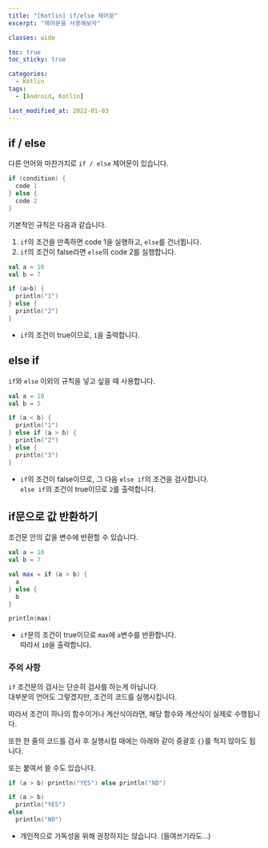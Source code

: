 ```yaml
---
title: "[Kotlin] if/else 제어문"
excerpt: "제어문을 사용해보자"

classes: wide

toc: true
toc_sticky: true

categories:
  - Kotlin
tags:
  - [Android, Kotlin]

last_modified_at: 2022-01-03
---
```


## if / else

다른 언어와 마찬가지로 `if / else` 제어문이 있습니다.

```kotlin
if (condition) {
  code 1
} else {
  code 2
}
```

기본적인 규칙은 다음과 같습니다.

1. `if`의 조건을 만족하면 code 1을 실행하고, `else`를 건너뜁니다.
2. `if`의 조건이 false라면 `else`의 code 2를 실행합니다.

```kotlin
val a = 10
val b = 7

if (a>b) {
  println("1")
} else {
  println("2")
}
```

* `if`의 조건이 true이므로, `1`을 출력합니다.

## else if

`if`와 `else` 이외의 규칙을 넣고 싶을 때 사용합니다.

```kotlin
val a = 10
val b = 5

if (a < b) {
  println("1")
} else if (a > b) {
  println("2")
} else {
  println("3")
}
```

* `if`의 조건이 false이므로, 그 다음 `else if`의 조건을 검사합니다.   
`else if`의 조건이 true이므로 `2`를 출력합니다.

## if문으로 값 반환하기

조건문 안의 값을 변수에 반환할 수 있습니다.

```kotlin
val a = 10
val b = 7

val max = if (a > b) {
  a
} else {
  b
}

println(max)
```

* `if`문의 조건이 true이므로 `max`에 `a`변수를 반환합니다.   
따라서 `10`을 출력합니다.

### 주의 사항

`if` 조건문의 검사는 단순히 검사를 하는게 아닙니다.   
대부분의 언어도 그렇겠지만, 조건의 코드를 실행시킵니다.

따라서 조건이 하나의 함수이거나 계산식이라면, 해당 함수와 계산식이 실제로 수행됩니다.

또한 한 줄의 코드를 검사 후 실행시킬 때에는 아래와 같이 중괄호 `{}`를 적지 않아도 됩니다.

또는 붙여서 쓸 수도 있습니다.

```kotlin
if (a > b) println("YES") else println("NO")

if (a > b)
  println("YES")
else
  println("NO")
```

* 개인적으로 가독성을 위해 권장하지는 않습니다. (들여쓰기라도...)